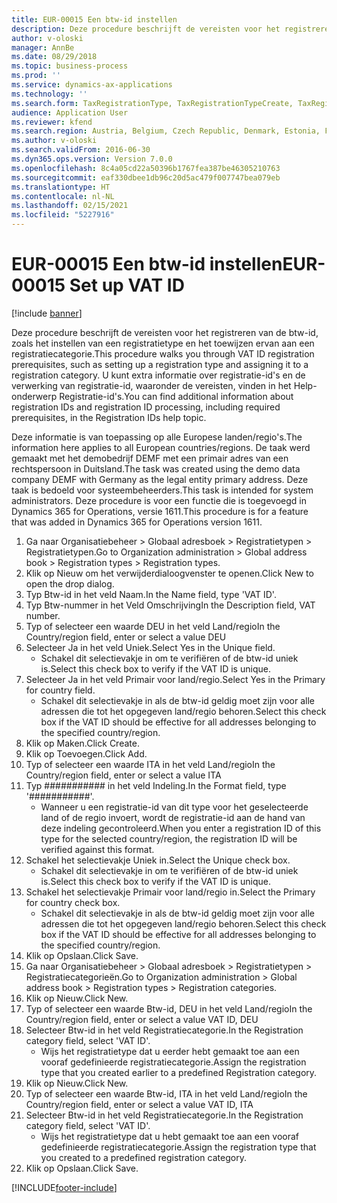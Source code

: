 ```yaml
---
title: EUR-00015 Een btw-id instellen
description: Deze procedure beschrijft de vereisten voor het registreren van de btw-id, zoals het instellen van een registratietype en het toewijzen ervan aan een registratiecategorie.
author: v-oloski
manager: AnnBe
ms.date: 08/29/2018
ms.topic: business-process
ms.prod: ''
ms.service: dynamics-ax-applications
ms.technology: ''
ms.search.form: TaxRegistrationType, TaxRegistrationTypeCreate, TaxRegistrationLegislationTypes
audience: Application User
ms.reviewer: kfend
ms.search.region: Austria, Belgium, Czech Republic, Denmark, Estonia, Finland, France, Germany, Hungary, Ireland, Italy, Latvia, Lithuania, Netherlands, Poland, Spain, Sweden, United Kingdom
ms.author: v-oloski
ms.search.validFrom: 2016-06-30
ms.dyn365.ops.version: Version 7.0.0
ms.openlocfilehash: 8c4a05cd22a50396b1767fea387be46305210763
ms.sourcegitcommit: eaf330dbee1db96c20d5ac479f007747bea079eb
ms.translationtype: HT
ms.contentlocale: nl-NL
ms.lasthandoff: 02/15/2021
ms.locfileid: "5227916"
---
```

# <a name="eur-00015-set-up-vat-id"></a><span data-ttu-id="f05fb-103">EUR-00015 Een btw-id instellen</span><span class="sxs-lookup"><span data-stu-id="f05fb-103">EUR-00015 Set up VAT ID</span></span>

[!include [banner](../../includes/banner.md)]

<span data-ttu-id="f05fb-104">Deze procedure beschrijft de vereisten voor het registreren van de btw-id, zoals het instellen van een registratietype en het toewijzen ervan aan een registratiecategorie.</span><span class="sxs-lookup"><span data-stu-id="f05fb-104">This procedure walks you through VAT ID registration prerequisites, such as setting up a registration type and assigning it to a registration category.</span></span> <span data-ttu-id="f05fb-105">U kunt extra informatie over registratie-id's en de verwerking van registratie-id, waaronder de vereisten, vinden in het Help-onderwerp Registratie-id's.</span><span class="sxs-lookup"><span data-stu-id="f05fb-105">You can find additional information about registration IDs and registration ID processing, including required prerequisites, in the Registration IDs help topic.</span></span> 

<span data-ttu-id="f05fb-106">Deze informatie is van toepassing op alle Europese landen/regio's.</span><span class="sxs-lookup"><span data-stu-id="f05fb-106">The information here applies to all European countries/regions.</span></span> <span data-ttu-id="f05fb-107">De taak werd gemaakt met het demobedrijf DEMF met een primair adres van een rechtspersoon in Duitsland.</span><span class="sxs-lookup"><span data-stu-id="f05fb-107">The task was created using the demo data company DEMF with Germany as the legal entity primary address.</span></span> <span data-ttu-id="f05fb-108">Deze taak is bedoeld voor systeembeheerders.</span><span class="sxs-lookup"><span data-stu-id="f05fb-108">This task is intended for system administrators.</span></span> <span data-ttu-id="f05fb-109">Deze procedure is voor een functie die is toegevoegd in Dynamics 365 for Operations, versie 1611.</span><span class="sxs-lookup"><span data-stu-id="f05fb-109">This procedure is for a feature that was added in Dynamics 365 for Operations version 1611.</span></span>

1. <span data-ttu-id="f05fb-110">Ga naar Organisatiebeheer > Globaal adresboek > Registratietypen > Registratietypen.</span><span class="sxs-lookup"><span data-stu-id="f05fb-110">Go to Organization administration > Global address book > Registration types > Registration types.</span></span>
2. <span data-ttu-id="f05fb-111">Klik op Nieuw om het verwijderdialoogvenster te openen.</span><span class="sxs-lookup"><span data-stu-id="f05fb-111">Click New to open the drop dialog.</span></span>
3. <span data-ttu-id="f05fb-112">Typ Btw-id in het veld Naam.</span><span class="sxs-lookup"><span data-stu-id="f05fb-112">In the Name field, type 'VAT ID'.</span></span>
4. <span data-ttu-id="f05fb-113">Typ Btw-nummer in het Veld Omschrijving</span><span class="sxs-lookup"><span data-stu-id="f05fb-113">In the Description field, VAT number.</span></span>
5. <span data-ttu-id="f05fb-114">Typ of selecteer een waarde DEU in het veld Land/regio</span><span class="sxs-lookup"><span data-stu-id="f05fb-114">In the Country/region field, enter or select a value DEU</span></span>
6. <span data-ttu-id="f05fb-115">Selecteer Ja in het veld Uniek.</span><span class="sxs-lookup"><span data-stu-id="f05fb-115">Select Yes in the Unique field.</span></span>
    * <span data-ttu-id="f05fb-116">Schakel dit selectievakje in om te verifiëren of de btw-id uniek is.</span><span class="sxs-lookup"><span data-stu-id="f05fb-116">Select this check box to verify if the VAT ID is unique.</span></span>  
7. <span data-ttu-id="f05fb-117">Selecteer Ja in het veld Primair voor land/regio.</span><span class="sxs-lookup"><span data-stu-id="f05fb-117">Select Yes in the Primary for country field.</span></span>
    * <span data-ttu-id="f05fb-118">Schakel dit selectievakje in als de btw-id geldig moet zijn voor alle adressen die tot het opgegeven land/regio behoren.</span><span class="sxs-lookup"><span data-stu-id="f05fb-118">Select this check box if the VAT ID should be effective for all addresses belonging to the specified country/region.</span></span>  
8. <span data-ttu-id="f05fb-119">Klik op Maken.</span><span class="sxs-lookup"><span data-stu-id="f05fb-119">Click Create.</span></span>
9. <span data-ttu-id="f05fb-120">Klik op Toevoegen.</span><span class="sxs-lookup"><span data-stu-id="f05fb-120">Click Add.</span></span>
10. <span data-ttu-id="f05fb-121">Typ of selecteer een waarde ITA in het veld Land/regio</span><span class="sxs-lookup"><span data-stu-id="f05fb-121">In the Country/region field, enter or select a value ITA</span></span>
11. <span data-ttu-id="f05fb-122">Typ ########### in het veld Indeling.</span><span class="sxs-lookup"><span data-stu-id="f05fb-122">In the Format field, type '###########'.</span></span>
    * <span data-ttu-id="f05fb-123">Wanneer u een registratie-id van dit type voor het geselecteerde land of de regio invoert, wordt de registratie-id aan de hand van deze indeling gecontroleerd.</span><span class="sxs-lookup"><span data-stu-id="f05fb-123">When you enter a registration ID of this type for the selected country/region, the registration ID will be verified against this format.</span></span>  
12. <span data-ttu-id="f05fb-124">Schakel het selectievakje Uniek in.</span><span class="sxs-lookup"><span data-stu-id="f05fb-124">Select the Unique check box.</span></span>
    * <span data-ttu-id="f05fb-125">Schakel dit selectievakje in om te verifiëren of de btw-id uniek is.</span><span class="sxs-lookup"><span data-stu-id="f05fb-125">Select this check box to verify if the VAT ID is unique.</span></span>  
13. <span data-ttu-id="f05fb-126">Schakel het selectievakje Primair voor land/regio in.</span><span class="sxs-lookup"><span data-stu-id="f05fb-126">Select the Primary for country check box.</span></span>
    * <span data-ttu-id="f05fb-127">Schakel dit selectievakje in als de btw-id geldig moet zijn voor alle adressen die tot het opgegeven land/regio behoren.</span><span class="sxs-lookup"><span data-stu-id="f05fb-127">Select this check box if the VAT ID should be effective for all addresses belonging to the specified country/region.</span></span>  
14. <span data-ttu-id="f05fb-128">Klik op Opslaan.</span><span class="sxs-lookup"><span data-stu-id="f05fb-128">Click Save.</span></span>
15. <span data-ttu-id="f05fb-129">Ga naar Organisatiebeheer > Globaal adresboek > Registratietypen > Registratiecategorieën.</span><span class="sxs-lookup"><span data-stu-id="f05fb-129">Go to Organization administration > Global address book > Registration types > Registration categories.</span></span>
16. <span data-ttu-id="f05fb-130">Klik op Nieuw.</span><span class="sxs-lookup"><span data-stu-id="f05fb-130">Click New.</span></span>
17. <span data-ttu-id="f05fb-131">Typ of selecteer een waarde Btw-id, DEU in het veld Land/regio</span><span class="sxs-lookup"><span data-stu-id="f05fb-131">In the Country/region field, enter or select a value VAT ID, DEU</span></span>
18. <span data-ttu-id="f05fb-132">Selecteer Btw-id in het veld Registratiecategorie.</span><span class="sxs-lookup"><span data-stu-id="f05fb-132">In the Registration category field, select 'VAT ID'.</span></span>
    * <span data-ttu-id="f05fb-133">Wijs het registratietype dat u eerder hebt gemaakt toe aan een vooraf gedefinieerde registratiecategorie.</span><span class="sxs-lookup"><span data-stu-id="f05fb-133">Assign the registration type that you created earlier to a predefined Registration category.</span></span>  
19. <span data-ttu-id="f05fb-134">Klik op Nieuw.</span><span class="sxs-lookup"><span data-stu-id="f05fb-134">Click New.</span></span>
20. <span data-ttu-id="f05fb-135">Typ of selecteer een waarde Btw-id, ITA in het veld Land/regio</span><span class="sxs-lookup"><span data-stu-id="f05fb-135">In the Country/region field, enter or select a value VAT ID, ITA</span></span>
21. <span data-ttu-id="f05fb-136">Selecteer Btw-id in het veld Registratiecategorie.</span><span class="sxs-lookup"><span data-stu-id="f05fb-136">In the Registration category field, select 'VAT ID'.</span></span>
    * <span data-ttu-id="f05fb-137">Wijs het registratietype dat u hebt gemaakt toe aan een vooraf gedefinieerde registratiecategorie.</span><span class="sxs-lookup"><span data-stu-id="f05fb-137">Assign the registration type that you created to a predefined registration category.</span></span>  
22. <span data-ttu-id="f05fb-138">Klik op Opslaan.</span><span class="sxs-lookup"><span data-stu-id="f05fb-138">Click Save.</span></span>



[!INCLUDE[footer-include](../../../includes/footer-banner.md)]